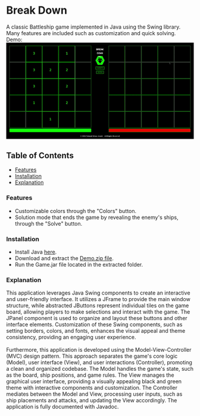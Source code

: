 # Break Down
A classic Battleship game implemented in Java using the Swing library. Many features are included such as customization and quick solving.<br>
Demo:<br> ![Gameplay GIF](Demo.gif)
## Table of Contents
- [Features](#features)
- [Installation](#installation)  
- [Explanation](#explanation)  </li>
<a name="installation"/></a>
### Features
- Customizable colors through the "Colors" button.
- Solution mode that ends the game by revealing the enemy's ships, through the "Solve" button.
### Installation
- Install Java <a href="https://www.java.com/en/download/help/download_options.html" target="_blank">here</a>.
- Download and extract the [Demo.zip file](Demo.zip).
- Run the Game.jar file located in the extracted folder.
<a name="explanation"/></a>
### Explanation
This application leverages Java Swing components to create an interactive and user-friendly interface. It utilizes a JFrame to provide the main window structure, while abstracted JButtons represent individual tiles on the game board, allowing players to make selections and interact with the game. The JPanel component is used to organize and layout these buttons and other interface elements. Customization of these Swing components, such as setting borders, colors, and fonts, enhances the visual appeal and theme consistency, providing an engaging user experience.
<br><br>
Furthermore, this application is developed using the Model-View-Controller (MVC) design pattern. This approach separates the game's core logic (Model), user interface (View), and user interactions (Controller), promoting a clean and organized codebase. The Model handles the game's state, such as the board, ship positions, and game rules. The View manages the graphical user interface, providing a visually appealing black and green theme with interactive components and customization. The Controller mediates between the Model and View, processing user inputs, such as ship placements and attacks, and updating the View accordingly. The application is fully documented with Javadoc.
